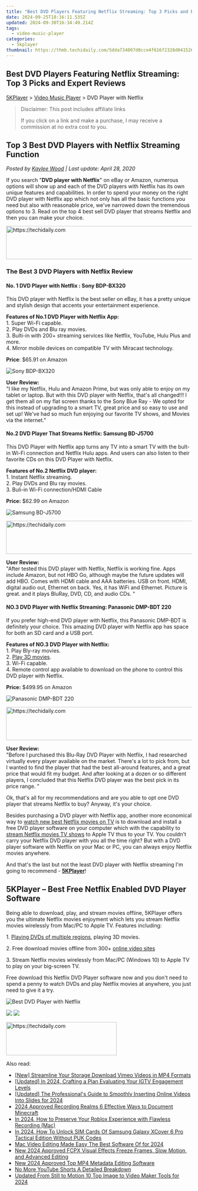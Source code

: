 ```yaml
---
title: "Best DVD Players Featuring Netflix Streaming: Top 3 Picks and Expert Reviews"
date: 2024-09-25T18:16:11.535Z
updated: 2024-09-30T16:34:49.214Z
tags:
  - video-music-player
categories:
  - 5kplayer
thumbnail: https://thmb.techidaily.com/5dda734007d0cce4f616f2328d041526d598c5a6fb318adf671f70aacd812852.jpg
---
```


## Best DVD Players Featuring Netflix Streaming: Top 3 Picks and Expert Reviews

[5KPlayer](https://tools.techidaily.com/5kplayer/products/) \> [Video Music Player](https://tools.techidaily.com/5kplayer/video-music-player/) \> DVD Player with Netflix

>  Disclaimer: This post includes affiliate links
>
>  If you click on a link and make a purchase, I may receive a commission at no extra cost to you.
>

## Top 3 Best DVD Players with Netflix Streaming Function

 _Posted by [Kaylee Wood](https://www.quora.com/profile/Amanda-Hu-21) | Last update: April 28, 2020_

If you search "**DVD player with Netflix**" on eBay or Amazon, numerous options will show up and each of the DVD players with Netflix has its own unique features and capabilities. In order to spend your money on the right DVD player with Netflix app which not only has all the basic functions you need but also with reasonable price, we've narrowed down the tremendous options to 3\. Read on the top 4 best sell DVD player that streams Netflix and then you can make your choice.

<!-- affiliate ads begin -->
<a href="https://appsumo.8odi.net/c/5597632/2037334/7443" target="_top" id="2037334">
  <img src="//a.impactradius-go.com/display-ad/7443-2037334" border="0" alt="https://techidaily.com" width="728" height="90"/>
</a>
<img height="0" width="0" src="https://appsumo.8odi.net/i/5597632/2037334/7443" style="position:absolute;visibility:hidden;" border="0" />
<!-- affiliate ads end -->

### The Best 3 DVD Players with Netflix Review

#### **No. 1 DVD Player with Netflix : Sony BDP-BX320**

This DVD player with Netflix is the best seller on eBay, it has a pretty unique and stylish design that accents your entertainment experience. 

**Features of No.1 DVD Player with Netflix App:**   
 1\. Super Wi-Fi capable.   
 2\. Play DVDs and Blu ray movies.   
 3\. Bulti-in with 200+ streaming services like Netflix, YouTube, Hulu Plus and more.   
 4\. Mirror mobile devices on compatible TV with Miracast technology. 

**Price**: $65.91 on Amazon

![Sony BDP-BX320](https://www.5kplayer.com/video-music-player/img/sony.jpg) 

**User Review:**   
"I like my Netflix, Hulu and Amazon Prime, but was only able to enjoy on my tablet or laptop. But with this DVD player with Netflix, that's all changed!!! I get them all on my flat screen thanks to the Sony Blue Ray - We opted for this instead of upgrading to a smart TV, great price and so easy to use and set up! We've had so much fun enjoying our favorite TV shows, and Movies via the internet."

#### **No.2 DVD Player That Streams Netflix: Samsung BD-J5700**

This DVD Player with Netflix app turns any TV into a smart TV with the bult-in Wi-Fi connection and Netflix Hulu apps. And users can also listen to their favorite CDs on this DVD Player with Netflix.

 **Features of No.2 Netflix DVD player:**   
 1\. Instant Netflix streaming.  
 2\. Play DVDs and Blu ray movies.   
 3\. Buli-in Wi-Fi connection/HDMI Cable

**Price:** $62.99 on Amazon

![Samsung BD-J5700](https://www.5kplayer.com/video-music-player/img/samsung.jpg) 

<!-- affiliate ads begin -->
<a href="https://aligracehair.sjv.io/c/5597632/2036472/19272" target="_top" id="2036472">
  <img src="//a.impactradius-go.com/display-ad/19272-2036472" border="0" alt="https://techidaily.com" width="728" height="90"/>
</a>
<img height="0" width="0" src="https://aligracehair.sjv.io/i/5597632/2036472/19272" style="position:absolute;visibility:hidden;" border="0" />
<!-- affiliate ads end -->

**User Review:**   
"After tested this DVD player with Netflix, Netflix is working fine. Apps include Amazon, but not HBO Go, although maybe the future updates will add HBO. Comes with HDMI cable and AAA batteries. USB on front. HDMI, digital audio out, Ethernet on back. Yes, it has WiFi and Ethernet. Picture is great. and it plays BluRay, DVD, CD, and audio CDs. "

#### **NO.3 DVD Player with Netflix Streaming: Panasonic DMP-BDT 220**

If you prefer high-end DVD player with Netflix, this Panasonic DMP-BDT is definitely your choice. This amazing DVD player with Netflix app has space for both an SD card and a USB port. 

**Features of NO.3 DVD Player with Netflix:**   
 1\. Play Bly-ray movies.  
 2\. [Play 3D movies](https://tools.techidaily.com/5kplayer/video-music-player/).  
 3\. Wi-Fi capable.  
 4\. Remote control app available to download on the phone to control this DVD player with Netflix. 

**Price:** $499.95 on Amazon

![Panasonic DMP-BDT 220](https://www.5kplayer.com/video-music-player/img/panasonic.jpg) 

<!-- affiliate ads begin -->
<a href="https://ephamedtechinc.pxf.io/c/5597632/2130532/26400" target="_top" id="2130532">
  <img src="//a.impactradius-go.com/display-ad/26400-2130532" border="0" alt="https://techidaily.com" width="728" height="90"/>
</a>
<img height="0" width="0" src="https://ephamedtechinc.pxf.io/i/5597632/2130532/26400" style="position:absolute;visibility:hidden;" border="0" />
<!-- affiliate ads end -->

**User Review:**   
"Before I purchased this Blu-Ray DVD Player with Netflix, I had researched virtually every player available on the market. There's a lot to pick from, but I wanted to find the player that had the best all-around features, and a great price that would fit my budget. And after looking at a dozen or so different players, I concluded that this Netflix DVD player was the best pick in its price range. "

 Ok, that's all for my recommendations and are you able to opt one DVD player that streams Netflix to buy? Anyway, it's your choice. 

Besides purchasing a DVD player with Netflix app, another more economical way to [watch new best Netflix movies on TV](https://tools.techidaily.com/5kplayer/airplay/) is to download and install a free DVD player software on your computer which with the capability to [stream Netflix movies TV shows](https://tools.techidaily.com/5kplayer/airplay/) to Apple TV thus to your TV. You couldn't carry your Netflix DVD player with you all the time right? But with a DVD player software with Netflix on your Mac or PC, you can always enjoy Netflix movies anywhere. 

 And that's the last but not the least DVD player with Netflix streaming I'm going to recommend - **[5KPlayer](https://tools.techidaily.com/5kplayer/products/)**! 

## 5KPlayer – Best Free Netflix Enabled DVD Player Software

Being able to download, play, and stream movies offline, 5KPlayer offers you the ultimate Netflix movies enjoyment which lets you stream Netflix movies wirelessly from Mac/PC to Apple TV. Features including: 

1\. [Playing DVDs of multiple regions](https://tools.techidaily.com/5kplayer/video-music-player/), playing 3D movies. 

2\. Free download movies offline from 300+ [online video sites](https://tools.techidaily.com/5kplayer/youtube-download/)

3\. Stream Netflix movies wirelessly from Mac/PC (Windows 10) to Apple TV to play on your big-screen TV. 

 Free download this Netflix DVD Player software now and you don't need to spend a penny to watch DVDs and play Netflix movies at anywhere, you just need to give it a try. 

![Best DVD Player with Netflix](https://www.5kplayer.com/video-music-player/img/dvd-movie-player.png)

[![](https://www.5kplayer.com/video-music-player/../button/freedownwhitewin.png)](https://tools.techidaily.com/5kplayer/products/) [![](https://www.5kplayer.com/video-music-player/../button/freedownwhitemac.png)](https://tools.techidaily.com/5kplayer/products/)

<!-- affiliate ads begin -->
<a href="https://aligracehair.sjv.io/c/5597632/2006914/19272" target="_top" id="2006914">
  <img src="//a.impactradius-go.com/display-ad/19272-2006914" border="0" alt="https://techidaily.com" width="300" height="90"/>
</a>
<img height="0" width="0" src="https://aligracehair.sjv.io/i/5597632/2006914/19272" style="position:absolute;visibility:hidden;" border="0" />
<!-- affiliate ads end -->

<ins class="adsbygoogle"
     style="display:block"
     data-ad-format="autorelaxed"
     data-ad-client="ca-pub-7571918770474297"
     data-ad-slot="1223367746"></ins>

<ins class="adsbygoogle"
     style="display:block"
     data-ad-client="ca-pub-7571918770474297"
     data-ad-slot="8358498916"
     data-ad-format="auto"
     data-full-width-responsive="true"></ins>

<span class="atpl-alsoreadstyle">Also read:</span>
<div><ul>
<li><a href="https://vimeo-videos.techidaily.com/new-streamline-your-storage-download-vimeo-videos-in-mp4-formats/"><u>[New] Streamline Your Storage Download Vimeo Videos in MP4 Formats</u></a></li>
<li><a href="https://instagram-clips.techidaily.com/updated-in-2024-crafting-a-plan-evaluating-your-igtv-engagement-levels/"><u>[Updated] In 2024, Crafting a Plan Evaluating Your IGTV Engagement Levels</u></a></li>
<li><a href="https://vimeo-videos.techidaily.com/updated-the-professionals-guide-to-smoothly-inserting-online-videos-into-slides-for-2024/"><u>[Updated] The Professional's Guide to Smoothly Inserting Online Videos Into Slides for 2024</u></a></li>
<li><a href="https://screen-recording.techidaily.com/2024-approved-recording-realms-6-effective-ways-to-document-minecraft/"><u>2024 Approved Recording Realms 6 Effective Ways to Document Minecraft</u></a></li>
<li><a href="https://on-screen-recording.techidaily.com/in-2024-how-to-preserve-your-roblox-experience-with-flawless-recording-mac/"><u>In 2024, How to Preserve Your Roblox Experience with Flawless Recording (Mac)</u></a></li>
<li><a href="https://sim-unlock.techidaily.com/in-2024-how-to-unlock-sim-cards-of-samsung-galaxy-xcover-6-pro-tactical-edition-without-puk-codes-by-drfone-android/"><u>In 2024, How To Unlock SIM Cards Of Samsung Galaxy XCover 6 Pro Tactical Edition Without PUK Codes</u></a></li>
<li><a href="https://video-ai-editor.techidaily.com/mac-video-editing-made-easy-the-best-software-of-for-2024/"><u>Mac Video Editing Made Easy The Best Software Of for 2024</u></a></li>
<li><a href="https://video-ai-editor.techidaily.com/new-2024-approved-fcpx-visual-effects-freeze-frames-slow-motion-and-advanced-editing/"><u>New 2024 Approved FCPX Visual Effects Freeze Frames, Slow Motion, and Advanced Editing</u></a></li>
<li><a href="https://video-ai-editor.techidaily.com/new-2024-approved-top-mp4-metadata-editing-software/"><u>New 2024 Approved Top MP4 Metadata Editing Software</u></a></li>
<li><a href="https://youtube-webster.techidaily.com/re-youtube-shorts-a-detailed-breakdown/"><u>No More YouTube Shorts A Detailed Breakdown</u></a></li>
<li><a href="https://video-ai-editor.techidaily.com/updated-from-still-to-motion-10-top-image-to-video-maker-tools-for-2024/"><u>Updated From Still to Motion 10 Top Image to Video Maker Tools for 2024</u></a></li>
</ul></div>

